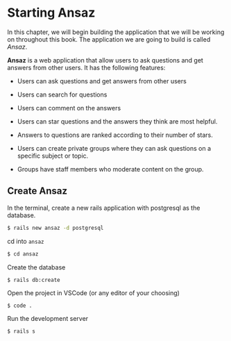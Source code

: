 # Starting Ansaz

In this chapter, we will begin building the application that we will be working on throughout this book. The application we are going to build is called *Ansaz*.

**Ansaz** is a web application that allow users to ask questions and get answers from other users. It has the following features:

- Users can ask questions and get answers from other users

- Users can search for questions

- Users can comment on the answers

- Users can star questions and the answers they think are most helpful. 

- Answers to questions are ranked according to their number of stars.

- Users can create private groups where they can ask questions on a specific subject or topic. 

- Groups have staff members who moderate content on the group.

## Create Ansaz

In the terminal, create a new rails application with postgresql as the database. 

```bash
$ rails new ansaz -d postgresql
```
cd into `ansaz`

```bash
$ cd ansaz
```

Create the database

```bash
$ rails db:create
```

Open the project in VSCode (or any editor of your choosing)

```
$ code .
```

Run the development server

```
$ rails s
```





